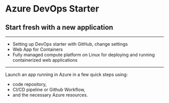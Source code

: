 # Azure DevOps Starter
## Start fresh with a new application
---
* Setting up DevOps starter with GitHub, change settings
* Web App for Containers
* Fully managed compute platform on Linux for deploying and running containerized web applications
---
Launch an app running in Azure in a few quick steps using: 
- code repository, 
- CI/CD pipeline or Github Workflow, 
- and the necessary Azure resources.
